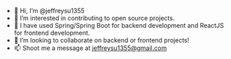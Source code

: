 - 👋 Hi, I’m @jeffreysu1355
- 👀 I’m interested in contributing to open source projects. 
- 🌱 I have used Spring/Spring Boot for backend development and ReactJS for frontend development.
- 💞️ I’m looking to collaborate on backend or frontend projects!
- 📫 Shoot me a message at jeffreysu1355@gmail.com

<!---
jeffreysu1355/jeffreysu1355 is a ✨ special ✨ repository because its `README.md` (this file) appears on your GitHub profile.
You can click the Preview link to take a look at your changes.
--->
